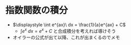 # 指数関数の積分

- $\displaystyle \int e^{ax}\ dx = \frac{1}{a}e^{ax} + C$
  - $\displaystyle \int e^x\ dx = e^x + C$ と合成積分を考えれば導けそう
- オイラーの公式が出て以降、これが出まくるのでメモ
